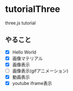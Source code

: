 # tutorialThree

three.js tutorial

## やること

- [x] Hello World
- [x] 画像マテリアル
- [x] 画像表示
- [ ] 画像表示(gifアニメーション)
- [x] 動画表示
- [x] youtube iframe表示
